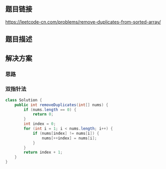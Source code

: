 ## 题目链接

https://leetcode-cn.com/problems/remove-duplicates-from-sorted-array/

## 题目描述

## 解决方案

### 思路



### 双指针法

```java
class Solution {
    public int removeDuplicates(int[] nums) {
        if (nums.length == 0) {
            return 0;
        }
        int index = 0;
        for (int i = 1; i < nums.length; i++) {
            if (nums[index] != nums[i]) {
                nums[++index] = nums[i];
            }
        }
        return index + 1;
    }
}
```

